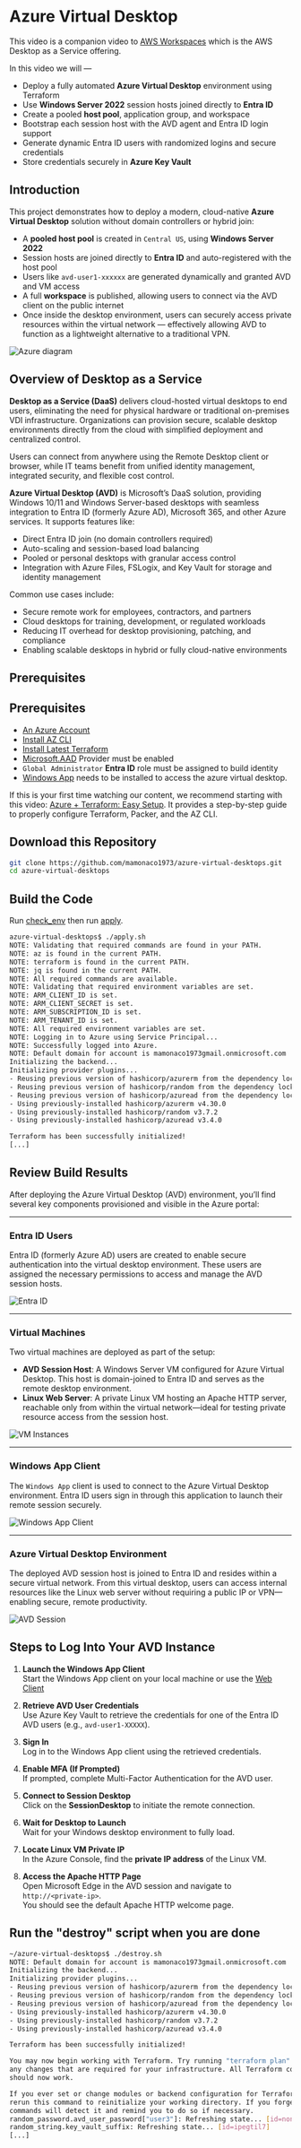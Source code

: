 # Azure Virtual Desktop

This video is a companion video to [AWS Workspaces](https://youtu.be/rvz-GcEHlTY) which is the AWS Desktop as a Service offering.

In this video we will —

- Deploy a fully automated **Azure Virtual Desktop** environment using Terraform  
- Use **Windows Server 2022** session hosts joined directly to **Entra ID**  
- Create a pooled **host pool**, application group, and workspace  
- Bootstrap each session host with the AVD agent and Entra ID login support  
- Generate dynamic Entra ID users with randomized logins and secure credentials  
- Store credentials securely in **Azure Key Vault**

## Introduction

This project demonstrates how to deploy a modern, cloud-native **Azure Virtual Desktop** solution without domain controllers or hybrid join:

- A **pooled host pool** is created in `Central US`, using **Windows Server 2022**
- Session hosts are joined directly to **Entra ID** and auto-registered with the host pool
- Users like `avd-user1-xxxxxx` are generated dynamically and granted AVD and VM access
- A full **workspace** is published, allowing users to connect via the AVD client on the public internet
- Once inside the desktop environment, users can securely access private resources within the virtual network — effectively allowing AVD to function as a lightweight alternative to a traditional VPN.

![Azure diagram](azure-avd.png)
## Overview of Desktop as a Service

**Desktop as a Service (DaaS)** delivers cloud-hosted virtual desktops to end users, eliminating the need for physical hardware or traditional on-premises VDI infrastructure. Organizations can provision secure, scalable desktop environments directly from the cloud with simplified deployment and centralized control.

Users can connect from anywhere using the Remote Desktop client or browser, while IT teams benefit from unified identity management, integrated security, and flexible cost control.

**Azure Virtual Desktop (AVD)** is Microsoft’s DaaS solution, providing Windows 10/11 and Windows Server-based desktops with seamless integration to Entra ID (formerly Azure AD), Microsoft 365, and other Azure services. It supports features like:

- Direct Entra ID join (no domain controllers required)  
- Auto-scaling and session-based load balancing  
- Pooled or personal desktops with granular access control  
- Integration with Azure Files, FSLogix, and Key Vault for storage and identity management

Common use cases include:

- Secure remote work for employees, contractors, and partners  
- Cloud desktops for training, development, or regulated workloads  
- Reducing IT overhead for desktop provisioning, patching, and compliance  
- Enabling scalable desktops in hybrid or fully cloud-native environments

## Prerequisites


## Prerequisites

* [An Azure Account](https://portal.azure.com/)
* [Install AZ CLI](https://learn.microsoft.com/en-us/cli/azure/install-azure-cli) 
* [Install Latest Terraform](https://developer.hashicorp.com/terraform/install)
* [Microsoft.AAD](https://learn.microsoft.com/en-us/azure/role-based-access-control/permissions/identity#microsoftaad) Provider must be enabled
* `Global Administrator` **Entra ID** role must be assigned to build identity
* [Windows App](https://apps.microsoft.com/detail/9n1f85v9t8bn?hl=en-US&gl=US) needs to be installed to access the azure virtual desktop.

If this is your first time watching our content, we recommend starting with this video: [Azure + Terraform: Easy Setup](https://www.youtube.com/watch?v=wwi3kVgYNOk). It provides a step-by-step guide to properly configure Terraform, Packer, and the AZ CLI.

## Download this Repository

```bash
git clone https://github.com/mamonaco1973/azure-virtual-desktops.git
cd azure-virtual-desktops
```

## Build the Code

Run [check_env](check_env.sh) then run [apply](apply.sh).

```bash
azure-virtual-desktops$ ./apply.sh
NOTE: Validating that required commands are found in your PATH.
NOTE: az is found in the current PATH.
NOTE: terraform is found in the current PATH.
NOTE: jq is found in the current PATH.
NOTE: All required commands are available.
NOTE: Validating that required environment variables are set.
NOTE: ARM_CLIENT_ID is set.
NOTE: ARM_CLIENT_SECRET is set.
NOTE: ARM_SUBSCRIPTION_ID is set.
NOTE: ARM_TENANT_ID is set.
NOTE: All required environment variables are set.
NOTE: Logging in to Azure using Service Principal...
NOTE: Successfully logged into Azure.
NOTE: Default domain for account is mamonaco1973gmail.onmicrosoft.com
Initializing the backend...
Initializing provider plugins...
- Reusing previous version of hashicorp/azurerm from the dependency lock file
- Reusing previous version of hashicorp/random from the dependency lock file
- Reusing previous version of hashicorp/azuread from the dependency lock file
- Using previously-installed hashicorp/azurerm v4.30.0
- Using previously-installed hashicorp/random v3.7.2
- Using previously-installed hashicorp/azuread v3.4.0

Terraform has been successfully initialized!
[...]
```
## Review Build Results

After deploying the Azure Virtual Desktop (AVD) environment, you’ll find several key components provisioned and visible in the Azure portal:

---

### **Entra ID Users**

Entra ID (formerly Azure AD) users are created to enable secure authentication into the virtual desktop environment. These users are assigned the necessary permissions to access and manage the AVD session hosts.

![Entra ID](console1.png)

---

### **Virtual Machines**

Two virtual machines are deployed as part of the setup:

- **AVD Session Host**: A Windows Server VM configured for Azure Virtual Desktop. This host is domain-joined to Entra ID and serves as the remote desktop environment.
- **Linux Web Server**: A private Linux VM hosting an Apache HTTP server, reachable only from within the virtual network—ideal for testing private resource access from the session host.

![VM Instances](console2.png)

---

### **Windows App Client**

The `Windows App` client is used to connect to the Azure Virtual Desktop environment. Entra ID users sign in through this application to launch their remote session securely.

![Windows App Client](avd1.png)

---

### **Azure Virtual Desktop Environment**

The deployed AVD session host is joined to Entra ID and resides within a secure virtual network. From this virtual desktop, users can access internal resources like the Linux web server without requiring a public IP or VPN—enabling secure, remote productivity.

![AVD Session](avd2.png)

## Steps to Log Into Your AVD Instance

1. **Launch the Windows App Client**  
   Start the Windows App client on your local machine or use the [Web Client](https://windows.cloud.microsoft/)

2. **Retrieve AVD User Credentials**  
   Use Azure Key Vault to retrieve the credentials for one of the Entra ID AVD users (e.g., `avd-user1-XXXXX`).

3. **Sign In**  
   Log in to the Windows App client using the retrieved credentials.

4. **Enable MFA (If Prompted)**  
   If prompted, complete Multi-Factor Authentication for the AVD user.

5. **Connect to Session Desktop**  
   Click on the **SessionDesktop** to initiate the remote connection.

6. **Wait for Desktop to Launch**  
   Wait for your Windows desktop environment to fully load.

7. **Locate Linux VM Private IP**  
   In the Azure Console, find the **private IP address** of the Linux VM.

8. **Access the Apache HTTP Page**  
   Open Microsoft Edge in the AVD session and navigate to `http://<private-ip>`.  
   You should see the default Apache HTTP welcome page.

## Run the "destroy" script when you are done

```bash
~/azure-virtual-desktops$ ./destroy.sh
NOTE: Default domain for account is mamonaco1973gmail.onmicrosoft.com
Initializing the backend...
Initializing provider plugins...
- Reusing previous version of hashicorp/azurerm from the dependency lock file
- Reusing previous version of hashicorp/random from the dependency lock file
- Reusing previous version of hashicorp/azuread from the dependency lock file
- Using previously-installed hashicorp/azurerm v4.30.0
- Using previously-installed hashicorp/random v3.7.2
- Using previously-installed hashicorp/azuread v3.4.0

Terraform has been successfully initialized!

You may now begin working with Terraform. Try running "terraform plan" to see
any changes that are required for your infrastructure. All Terraform commands
should now work.

If you ever set or change modules or backend configuration for Terraform,
rerun this command to reinitialize your working directory. If you forget, other
commands will detect it and remind you to do so if necessary.
random_password.avd_user_password["user3"]: Refreshing state... [id=none]
random_string.key_vault_suffix: Refreshing state... [id=ipegtil7]
[...]
```

